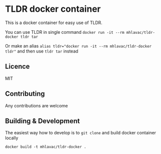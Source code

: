 # TLDR docker container
This is a docker container for easy use of TLDR.

You can use TLDR in single command `docker run -it --rm mhlavac/tldr-docker tldr tar`

Or make an alias `alias tldr="docker run -it --rm mhlavac/tldr-docker tldr"` and then use `tldr tar` instead

## Licence

MIT

## Contributing

Any contributions are welcome

## Building & Development

The easiest way how to develop is to `git clone` and build docker container locally

```
docker build -t mhlavac/tldr-docker .
```
